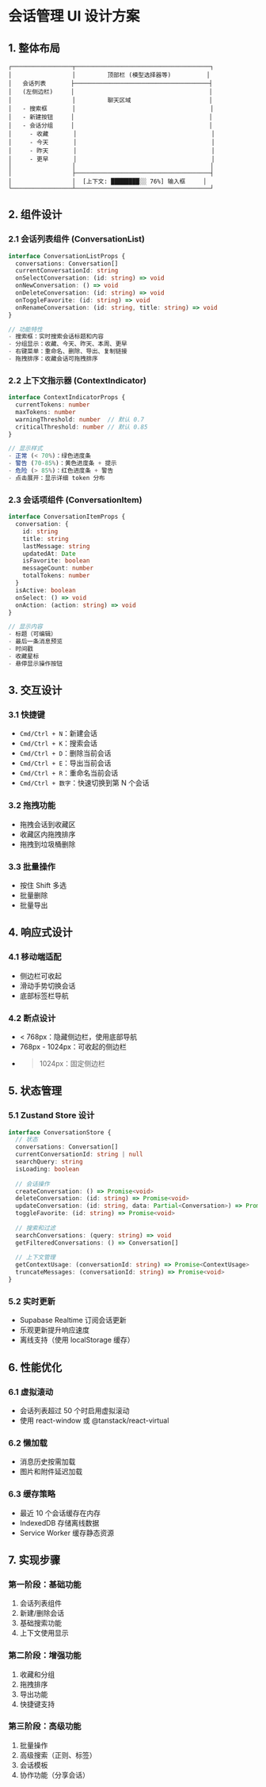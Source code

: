# 会话管理 UI 设计方案

## 1. 整体布局

```
┌─────────────────┬──────────────────────────────────────┐
│                 │         顶部栏 (模型选择器等)          │
│   会话列表       ├──────────────────────────────────────┤
│   (左侧边栏)     │                                      │
│                 │         聊天区域                      │
│   - 搜索框       │                                      │
│   - 新建按钮     │                                      │
│   - 会话分组     │                                      │
│     - 收藏       │                                      │
│     - 今天       │                                      │
│     - 昨天       │                                      │
│     - 更早       │                                      │
│                 │                                      │
│                 ├──────────────────────────────────────┤
│                 │  [上下文: ████████░░ 76%] 输入框     │
└─────────────────┴──────────────────────────────────────┘
```

## 2. 组件设计

### 2.1 会话列表组件 (ConversationList)
```typescript
interface ConversationListProps {
  conversations: Conversation[]
  currentConversationId: string
  onSelectConversation: (id: string) => void
  onNewConversation: () => void
  onDeleteConversation: (id: string) => void
  onToggleFavorite: (id: string) => void
  onRenameConversation: (id: string, title: string) => void
}

// 功能特性
- 搜索框：实时搜索会话标题和内容
- 分组显示：收藏、今天、昨天、本周、更早
- 右键菜单：重命名、删除、导出、复制链接
- 拖拽排序：收藏会话可拖拽排序
```

### 2.2 上下文指示器 (ContextIndicator)
```typescript
interface ContextIndicatorProps {
  currentTokens: number
  maxTokens: number
  warningThreshold: number  // 默认 0.7
  criticalThreshold: number // 默认 0.85
}

// 显示样式
- 正常 (< 70%)：绿色进度条
- 警告 (70-85%)：黄色进度条 + 提示
- 危险 (> 85%)：红色进度条 + 警告
- 点击展开：显示详细 token 分布
```

### 2.3 会话项组件 (ConversationItem)
```typescript
interface ConversationItemProps {
  conversation: {
    id: string
    title: string
    lastMessage: string
    updatedAt: Date
    isFavorite: boolean
    messageCount: number
    totalTokens: number
  }
  isActive: boolean
  onSelect: () => void
  onAction: (action: string) => void
}

// 显示内容
- 标题（可编辑）
- 最后一条消息预览
- 时间戳
- 收藏星标
- 悬停显示操作按钮
```

## 3. 交互设计

### 3.1 快捷键
- `Cmd/Ctrl + N`：新建会话
- `Cmd/Ctrl + K`：搜索会话
- `Cmd/Ctrl + D`：删除当前会话
- `Cmd/Ctrl + E`：导出当前会话
- `Cmd/Ctrl + R`：重命名当前会话
- `Cmd/Ctrl + 数字`：快速切换到第 N 个会话

### 3.2 拖拽功能
- 拖拽会话到收藏区
- 收藏区内拖拽排序
- 拖拽到垃圾桶删除

### 3.3 批量操作
- 按住 Shift 多选
- 批量删除
- 批量导出

## 4. 响应式设计

### 4.1 移动端适配
- 侧边栏可收起
- 滑动手势切换会话
- 底部标签栏导航

### 4.2 断点设计
- < 768px：隐藏侧边栏，使用底部导航
- 768px - 1024px：可收起的侧边栏
- > 1024px：固定侧边栏

## 5. 状态管理

### 5.1 Zustand Store 设计
```typescript
interface ConversationStore {
  // 状态
  conversations: Conversation[]
  currentConversationId: string | null
  searchQuery: string
  isLoading: boolean
  
  // 会话操作
  createConversation: () => Promise<void>
  deleteConversation: (id: string) => Promise<void>
  updateConversation: (id: string, data: Partial<Conversation>) => Promise<void>
  toggleFavorite: (id: string) => Promise<void>
  
  // 搜索和过滤
  searchConversations: (query: string) => void
  getFilteredConversations: () => Conversation[]
  
  // 上下文管理
  getContextUsage: (conversationId: string) => Promise<ContextUsage>
  truncateMessages: (conversationId: string) => Promise<void>
}
```

### 5.2 实时更新
- Supabase Realtime 订阅会话更新
- 乐观更新提升响应速度
- 离线支持（使用 localStorage 缓存）

## 6. 性能优化

### 6.1 虚拟滚动
- 会话列表超过 50 个时启用虚拟滚动
- 使用 react-window 或 @tanstack/react-virtual

### 6.2 懒加载
- 消息历史按需加载
- 图片和附件延迟加载

### 6.3 缓存策略
- 最近 10 个会话缓存在内存
- IndexedDB 存储离线数据
- Service Worker 缓存静态资源

## 7. 实现步骤

### 第一阶段：基础功能
1. 会话列表组件
2. 新建/删除会话
3. 基础搜索功能
4. 上下文使用显示

### 第二阶段：增强功能  
1. 收藏和分组
2. 拖拽排序
3. 导出功能
4. 快捷键支持

### 第三阶段：高级功能
1. 批量操作
2. 高级搜索（正则、标签）
3. 会话模板
4. 协作功能（分享会话）